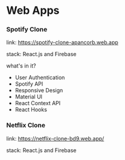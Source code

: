 # Web Apps

### Spotify Clone

link: https://spotify-clone-apancorb.web.app

stack: React.js and Firebase

what's in it?
- User Authentication
- Spotify API
- Responsive Design 
- Material UI
- React Context API 
- React Hooks 


### Netflix Clone

link: https://netflix-clone-bd9.web.app/

stack: React.js and Firebase
